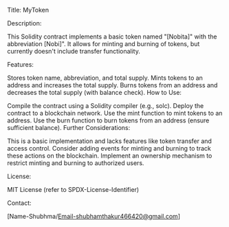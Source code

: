 Title: MyToken 

Description:

This Solidity contract implements a basic token named "[Nobita]" with the abbreviation [Nobi]". It allows for minting and burning of tokens, but currently doesn't include transfer functionality.

Features:

Stores token name, abbreviation, and total supply.
Mints tokens to an address and increases the total supply.
Burns tokens from an address and decreases the total supply (with balance check).
How to Use:

Compile the contract using a Solidity compiler (e.g., solc).
Deploy the contract to a blockchain network.
Use the mint function to mint tokens to an address.
Use the burn function to burn tokens from an address (ensure sufficient balance).
Further Considerations:

This is a basic implementation and lacks features like token transfer and access control.
Consider adding events for minting and burning to track these actions on the blockchain.
Implement an ownership mechanism to restrict minting and burning to authorized users.

License:

MIT License (refer to SPDX-License-Identifier)

Contact:

[Name-Shubhma/Email-shubhamthakur466420@gmail.com]

